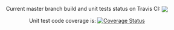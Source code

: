 <p align="center">Current master branch build and unit tests status on Travis CI: <a href="https://travis-ci.org/BoostGSoC/boost.afio"><img valign="middle" src="https://travis-ci.org/BoostGSoC/boost.afio.png?branch=master"/></a></p>
<p align="center">Unit test code coverage is: <a href='https://coveralls.io/r/BoostGSoC/boost.afio'><img src='https://coveralls.io/repos/BoostGSoC/boost.afio/badge.png' alt='Coverage Status' /></a></p>
